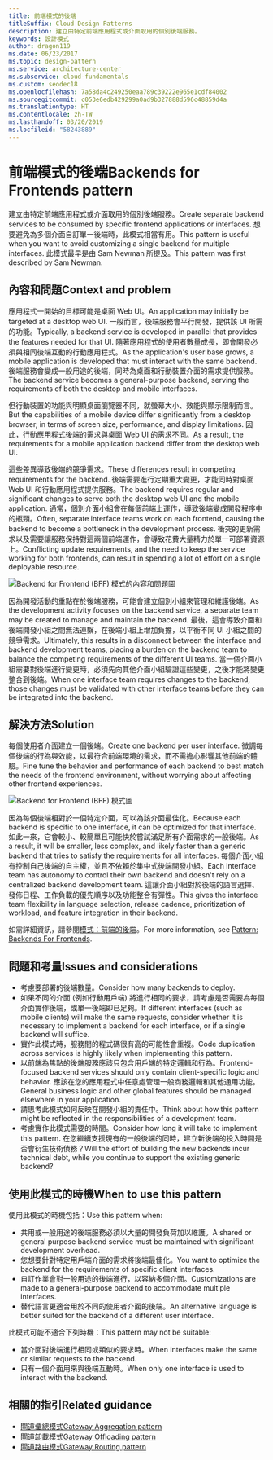```yaml
---
title: 前端模式的後端
titleSuffix: Cloud Design Patterns
description: 建立由特定前端應用程式或介面取用的個別後端服務。
keywords: 設計模式
author: dragon119
ms.date: 06/23/2017
ms.topic: design-pattern
ms.service: architecture-center
ms.subservice: cloud-fundamentals
ms.custom: seodec18
ms.openlocfilehash: 7a58da4c249250eaa789c39222e965e1cdf84002
ms.sourcegitcommit: c053e6edb429299a0ad9b327888d596c48859d4a
ms.translationtype: HT
ms.contentlocale: zh-TW
ms.lasthandoff: 03/20/2019
ms.locfileid: "58243889"
---
```

# <a name="backends-for-frontends-pattern"></a><span data-ttu-id="70f69-104">前端模式的後端</span><span class="sxs-lookup"><span data-stu-id="70f69-104">Backends for Frontends pattern</span></span>

<span data-ttu-id="70f69-105">建立由特定前端應用程式或介面取用的個別後端服務。</span><span class="sxs-lookup"><span data-stu-id="70f69-105">Create separate backend services to be consumed by specific frontend applications or interfaces.</span></span> <span data-ttu-id="70f69-106">想要避免為多個介面自訂單一後端時，此模式相當有用。</span><span class="sxs-lookup"><span data-stu-id="70f69-106">This pattern is useful when you want to avoid customizing a single backend for multiple interfaces.</span></span> <span data-ttu-id="70f69-107">此模式最早是由 Sam Newman 所提及。</span><span class="sxs-lookup"><span data-stu-id="70f69-107">This pattern was first described by Sam Newman.</span></span>

## <a name="context-and-problem"></a><span data-ttu-id="70f69-108">內容和問題</span><span class="sxs-lookup"><span data-stu-id="70f69-108">Context and problem</span></span>

<span data-ttu-id="70f69-109">應用程式一開始的目標可能是桌面 Web UI。</span><span class="sxs-lookup"><span data-stu-id="70f69-109">An application may initially be targeted at a desktop web UI.</span></span> <span data-ttu-id="70f69-110">一般而言，後端服務會平行開發，提供該 UI 所需的功能。</span><span class="sxs-lookup"><span data-stu-id="70f69-110">Typically, a backend service is developed in parallel that provides the features needed for that UI.</span></span> <span data-ttu-id="70f69-111">隨著應用程式的使用者數量成長，即會開發必須與相同後端互動的行動應用程式。</span><span class="sxs-lookup"><span data-stu-id="70f69-111">As the application's user base grows, a mobile application is developed that must interact with the same backend.</span></span> <span data-ttu-id="70f69-112">後端服務會變成一般用途的後端，同時為桌面和行動裝置介面的需求提供服務。</span><span class="sxs-lookup"><span data-stu-id="70f69-112">The backend service becomes a general-purpose backend, serving the requirements of both the desktop and mobile interfaces.</span></span>

<span data-ttu-id="70f69-113">但行動裝置的功能與明顯桌面瀏覽器不同，就螢幕大小、效能與顯示限制而言。</span><span class="sxs-lookup"><span data-stu-id="70f69-113">But the capabilities of a mobile device differ significantly from a desktop browser, in terms of screen size, performance, and display limitations.</span></span> <span data-ttu-id="70f69-114">因此，行動應用程式後端的需求與桌面 Web UI 的需求不同。</span><span class="sxs-lookup"><span data-stu-id="70f69-114">As a result, the requirements for a mobile application backend differ from the desktop web UI.</span></span>

<span data-ttu-id="70f69-115">這些差異導致後端的競爭需求。</span><span class="sxs-lookup"><span data-stu-id="70f69-115">These differences result in competing requirements for the backend.</span></span> <span data-ttu-id="70f69-116">後端需要進行定期重大變更，才能同時對桌面 Web UI 和行動應用程式提供服務。</span><span class="sxs-lookup"><span data-stu-id="70f69-116">The backend requires regular and significant changes to serve both the desktop web UI and the mobile application.</span></span> <span data-ttu-id="70f69-117">通常，個別介面小組會在每個前端上運作，導致後端變成開發程序中的瓶頸。</span><span class="sxs-lookup"><span data-stu-id="70f69-117">Often, separate interface teams work on each frontend, causing the backend to become a bottleneck in the development process.</span></span> <span data-ttu-id="70f69-118">衝突的更新需求以及需要讓服務保持對這兩個前端運作，會導致花費大量精力於單一可部署資源上。</span><span class="sxs-lookup"><span data-stu-id="70f69-118">Conflicting update requirements, and the need to keep the service working for both frontends, can result in spending a lot of effort on a single deployable resource.</span></span>

![Backend for Frontend (BFF) 模式的內容和問題圖](./_images/backend-for-frontend.png)

<span data-ttu-id="70f69-120">因為開發活動的重點在於後端服務，可能會建立個別小組來管理和維護後端。</span><span class="sxs-lookup"><span data-stu-id="70f69-120">As the development activity focuses on the backend service, a separate team may be created to manage and maintain the backend.</span></span> <span data-ttu-id="70f69-121">最後，這會導致介面和後端開發小組之間無法連繫，在後端小組上增加負擔，以平衡不同 UI 小組之間的競爭需求。</span><span class="sxs-lookup"><span data-stu-id="70f69-121">Ultimately, this results in a disconnect between the interface and backend development teams, placing a burden on the backend team to balance the competing requirements of the different UI teams.</span></span> <span data-ttu-id="70f69-122">當一個介面小組需要對後端進行變更時，必須先向其他介面小組驗證這些變更，之後才能將變更整合到後端。</span><span class="sxs-lookup"><span data-stu-id="70f69-122">When one interface team requires changes to the backend, those changes must be validated with other interface teams before they can be integrated into the backend.</span></span>

## <a name="solution"></a><span data-ttu-id="70f69-123">解決方法</span><span class="sxs-lookup"><span data-stu-id="70f69-123">Solution</span></span>

<span data-ttu-id="70f69-124">每個使用者介面建立一個後端。</span><span class="sxs-lookup"><span data-stu-id="70f69-124">Create one backend per user interface.</span></span> <span data-ttu-id="70f69-125">微調每個後端的行為與效能，以最符合前端環境的需求，而不需擔心影響其他前端的體驗。</span><span class="sxs-lookup"><span data-stu-id="70f69-125">Fine tune the behavior and performance of each backend to best match the needs of the frontend environment, without worrying about affecting other frontend experiences.</span></span>

![Backend for Frontend (BFF) 模式圖](./_images/backend-for-frontend-example.png)

<span data-ttu-id="70f69-127">因為每個後端相對於一個特定介面，可以為該介面最佳化。</span><span class="sxs-lookup"><span data-stu-id="70f69-127">Because each backend is specific to one interface, it can be optimized for that interface.</span></span> <span data-ttu-id="70f69-128">如此一來，它會較小、較簡單且可能快於嘗試滿足所有介面需求的一般後端。</span><span class="sxs-lookup"><span data-stu-id="70f69-128">As a result, it will be smaller, less complex, and likely faster than a generic backend that tries to satisfy the requirements for all interfaces.</span></span> <span data-ttu-id="70f69-129">每個介面小組有控制自己後端的自主權，並且不依賴於集中式後端開發小組。</span><span class="sxs-lookup"><span data-stu-id="70f69-129">Each interface team has autonomy to control their own backend and doesn't rely on a centralized backend development team.</span></span> <span data-ttu-id="70f69-130">這讓介面小組對於後端的語言選擇、發佈日程、工作負載的優先順序以及功能整合有彈性。</span><span class="sxs-lookup"><span data-stu-id="70f69-130">This gives the interface team flexibility in language selection, release cadence, prioritization of workload, and feature integration in their backend.</span></span>

<span data-ttu-id="70f69-131">如需詳細資訊，請參閱[模式︰前端的後端](https://samnewman.io/patterns/architectural/bff/)。</span><span class="sxs-lookup"><span data-stu-id="70f69-131">For more information, see [Pattern: Backends For Frontends](https://samnewman.io/patterns/architectural/bff/).</span></span>

## <a name="issues-and-considerations"></a><span data-ttu-id="70f69-132">問題和考量</span><span class="sxs-lookup"><span data-stu-id="70f69-132">Issues and considerations</span></span>

- <span data-ttu-id="70f69-133">考慮要部署的後端數量。</span><span class="sxs-lookup"><span data-stu-id="70f69-133">Consider how many backends to deploy.</span></span>
- <span data-ttu-id="70f69-134">如果不同的介面 (例如行動用戶端) 將進行相同的要求，請考慮是否需要為每個介面實作後端，或單一後端即已足夠。</span><span class="sxs-lookup"><span data-stu-id="70f69-134">If different interfaces (such as mobile clients) will make the same requests, consider whether it is necessary to implement a backend for each interface, or if a single backend will suffice.</span></span>
- <span data-ttu-id="70f69-135">實作此模式時，服務間的程式碼很有高的可能性會重複。</span><span class="sxs-lookup"><span data-stu-id="70f69-135">Code duplication across services is highly likely when implementing this pattern.</span></span>
- <span data-ttu-id="70f69-136">以前端為焦點的後端服務應該只包含用戶端的特定邏輯和行為。</span><span class="sxs-lookup"><span data-stu-id="70f69-136">Frontend-focused backend services should only contain client-specific logic and behavior.</span></span> <span data-ttu-id="70f69-137">應該在您的應用程式中任意處管理一般商務邏輯和其他通用功能。</span><span class="sxs-lookup"><span data-stu-id="70f69-137">General business logic and other global features should be managed elsewhere in your application.</span></span>
- <span data-ttu-id="70f69-138">請思考此模式如何反映在開發小組的責任中。</span><span class="sxs-lookup"><span data-stu-id="70f69-138">Think about how this pattern might be reflected in the responsibilities of a development team.</span></span>
- <span data-ttu-id="70f69-139">考慮實作此模式需要的時間。</span><span class="sxs-lookup"><span data-stu-id="70f69-139">Consider how long it will take to implement this pattern.</span></span> <span data-ttu-id="70f69-140">在您繼續支援現有的一般後端的同時，建立新後端的投入時間是否會衍生技術債務？</span><span class="sxs-lookup"><span data-stu-id="70f69-140">Will the effort of building the new backends incur technical debt, while you continue to support the existing generic backend?</span></span>

## <a name="when-to-use-this-pattern"></a><span data-ttu-id="70f69-141">使用此模式的時機</span><span class="sxs-lookup"><span data-stu-id="70f69-141">When to use this pattern</span></span>

<span data-ttu-id="70f69-142">使用此模式的時機包括：</span><span class="sxs-lookup"><span data-stu-id="70f69-142">Use this pattern when:</span></span>

- <span data-ttu-id="70f69-143">共用或一般用途的後端服務必須以大量的開發負荷加以維護。</span><span class="sxs-lookup"><span data-stu-id="70f69-143">A shared or general purpose backend service must be maintained with significant development overhead.</span></span>
- <span data-ttu-id="70f69-144">您想要針對特定用戶端介面的需求將後端最佳化。</span><span class="sxs-lookup"><span data-stu-id="70f69-144">You want to optimize the backend for the requirements of specific client interfaces.</span></span>
- <span data-ttu-id="70f69-145">自訂作業會對一般用途的後端進行，以容納多個介面。</span><span class="sxs-lookup"><span data-stu-id="70f69-145">Customizations are made to a general-purpose backend to accommodate multiple interfaces.</span></span>
- <span data-ttu-id="70f69-146">替代語言更適合用於不同的使用者介面的後端。</span><span class="sxs-lookup"><span data-stu-id="70f69-146">An alternative language is better suited for the backend of a different user interface.</span></span>

<span data-ttu-id="70f69-147">此模式可能不適合下列時機：</span><span class="sxs-lookup"><span data-stu-id="70f69-147">This pattern may not be suitable:</span></span>

- <span data-ttu-id="70f69-148">當介面對後端進行相同或類似的要求時。</span><span class="sxs-lookup"><span data-stu-id="70f69-148">When interfaces make the same or similar requests to the backend.</span></span>
- <span data-ttu-id="70f69-149">只有一個介面用來與後端互動時。</span><span class="sxs-lookup"><span data-stu-id="70f69-149">When only one interface is used to interact with the backend.</span></span>

## <a name="related-guidance"></a><span data-ttu-id="70f69-150">相關的指引</span><span class="sxs-lookup"><span data-stu-id="70f69-150">Related guidance</span></span>

- [<span data-ttu-id="70f69-151">閘道彙總模式</span><span class="sxs-lookup"><span data-stu-id="70f69-151">Gateway Aggregation pattern</span></span>](./gateway-aggregation.md)
- [<span data-ttu-id="70f69-152">閘道卸載模式</span><span class="sxs-lookup"><span data-stu-id="70f69-152">Gateway Offloading pattern</span></span>](./gateway-offloading.md)
- [<span data-ttu-id="70f69-153">閘道路由模式</span><span class="sxs-lookup"><span data-stu-id="70f69-153">Gateway Routing pattern</span></span>](./gateway-routing.md)
